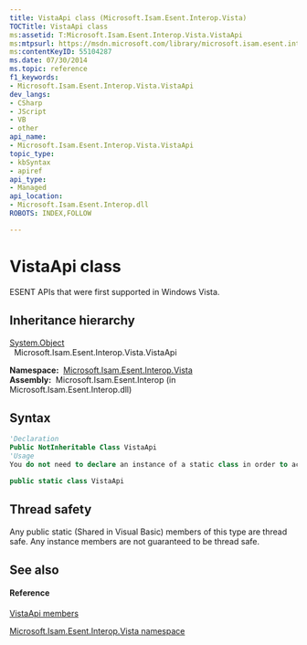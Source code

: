 ```yaml
---
title: VistaApi class (Microsoft.Isam.Esent.Interop.Vista)
TOCTitle: VistaApi class
ms:assetid: T:Microsoft.Isam.Esent.Interop.Vista.VistaApi
ms:mtpsurl: https://msdn.microsoft.com/library/microsoft.isam.esent.interop.vista.vistaapi(v=EXCHG.10)
ms:contentKeyID: 55104287
ms.date: 07/30/2014
ms.topic: reference
f1_keywords:
- Microsoft.Isam.Esent.Interop.Vista.VistaApi
dev_langs:
- CSharp
- JScript
- VB
- other
api_name: 
- Microsoft.Isam.Esent.Interop.Vista.VistaApi
topic_type: 
- kbSyntax
- apiref
api_type: 
- Managed
api_location: 
- Microsoft.Isam.Esent.Interop.dll
ROBOTS: INDEX,FOLLOW

---
```


# VistaApi class

ESENT APIs that were first supported in Windows Vista.

## Inheritance hierarchy

[System.Object](https://docs.microsoft.com/dotnet/api/system.object?redirectedfrom=MSDN)  
  Microsoft.Isam.Esent.Interop.Vista.VistaApi  

**Namespace:**  [Microsoft.Isam.Esent.Interop.Vista](hh558039\(v=exchg.10\).md)  
**Assembly:**  Microsoft.Isam.Esent.Interop (in Microsoft.Isam.Esent.Interop.dll)

## Syntax

``` vb
'Declaration
Public NotInheritable Class VistaApi
'Usage
You do not need to declare an instance of a static class in order to access its members.
```

``` csharp
public static class VistaApi
```

## Thread safety

Any public static (Shared in Visual Basic) members of this type are thread safe. Any instance members are not guaranteed to be thread safe.

## See also

#### Reference

[VistaApi members](dn335317\(v=exchg.10\).md)

[Microsoft.Isam.Esent.Interop.Vista namespace](hh558039\(v=exchg.10\).md)

